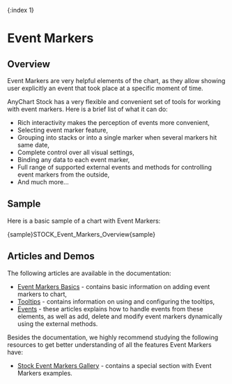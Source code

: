 {:index 1}

# Event Markers

## Overview

Event Markers are very helpful elements of the chart, as they allow showing user explicitly an event that took place at a specific moment of time.

AnyChart Stock has a very flexible and convenient set of tools for working with event markers. Here is a brief list of what it can do:

- Rich interactivity makes the perception of events more convenient,
- Selecting event marker feature,
- Grouping into stacks or into a single marker when several markers hit same date,
- Complete control over all visual settings,
- Binding any data to each event marker,
- Full range of supported external events and methods for controlling event markers from the outside,
- And much more...

## Sample

Here is a basic sample of a chart with Event Markers:

{sample}STOCK\_Event\_Markers\_Overview{sample}

## Articles and Demos

The following articles are available in the documentation:

- [Event Markers Basics](Basics) - contains basic information on adding event markers to chart,
- [Tooltips](Tooltips) - contains information on using and configuring the tooltips,
- [Events](Events) - these articles explains how to handle events from these elements, as well as add, delete and modify event markers dynamically using the external methods.

Besides the documentation, we highly recommend studying the following resources to get better understanding of all the features Event Markers have:

- [Stock Event Markers Gallery](https://www.anychart.com/products/anystock/gallery/Stock_Event_Markers/) - contains a special section with Event Markers examples.